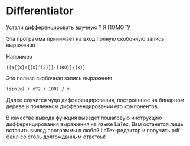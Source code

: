 # Differentiator
 
Устали дифференцировать вручную ? Я ПОМОГУ

Эта программа принимает на вход полную скобочную запись выражения

Например
```
{{s{{x}+{{x}^{2}}}+{100}}/{x}}
```
Это полная скобочная запись выражения
```
(sin(x) + x^2 + 100) / x
```
Далее случится чудо дифференцирования, построенное на бинарном дереве и почленном дифференцировании его компонентов.

В качестве вывода функция выведет пошаговую инструкцию дифференцирования выражения на языке LaTex, Вам останется лишь вставить вывод программы в любой LaTex-редактор и получить pdf файл со столь долгожданным ответом!
